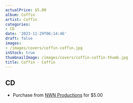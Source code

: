```yaml
---
actualPrice: $5.00
album: Coffin
artist: Coffin
categories:
- CD
date: '2023-11-29T06:14:46'
draft: false
images:
- /images/covers/coffin-coffin.jpg
inStock: true
thumbnailImage: /images/covers/coffin-coffin-thumb.jpg
title: Coffin - Coffin
---
```


## CD
* Purchase from [NWN Productions](http://shop.nwnprod.com/index.php?route=product/product&path=93&product_id=1121&sort=pd.name&order=ASC) for $5.00
